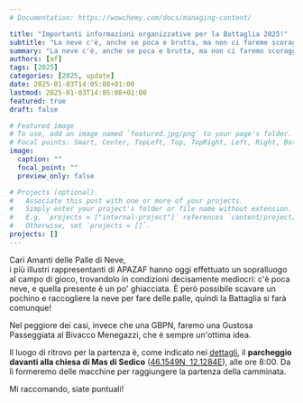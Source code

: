 ```yaml
---
# Documentation: https://wowchemy.com/docs/managing-content/

title: "Importanti informazioni organizzative per la Battaglia 2025!"
subtitle: "La neve c'è, anche se poca e brutta, ma non ci faremo scoraggiare!"
summary: "La neve c'è, anche se poca e brutta, ma non ci faremo scoraggiare!"
authors: [af]
tags: [2025]
categories: [2025, update]
date: 2025-01-03T14:05:08+01:00
lastmod: 2025-01-03T14:05:08+01:00
featured: true
draft: false

# Featured image
# To use, add an image named `featured.jpg/png` to your page's folder.
# Focal points: Smart, Center, TopLeft, Top, TopRight, Left, Right, BottomLeft, Bottom, BottomRight.
image:
  caption: ""
  focal_point: ""
  preview_only: false

# Projects (optional).
#   Associate this post with one or more of your projects.
#   Simply enter your project's folder or file name without extension.
#   E.g. `projects = ["internal-project"]` references `content/project/deep-learning/index.md`.
#   Otherwise, set `projects = []`.
projects: []
---
```


Cari Amanti delle Palle di Neve,  
i più illustri rappresentanti di APAZAF hanno oggi effettuato un sopralluogo al campo di gioco, trovandolo in condizioni decisamente mediocri: c'è poca neve, e quella presente è un po' ghiacciata.
È però possibile scavare un pochino e raccogliere la neve per fare delle palle, quindi la Battaglia si farà comunque!

Nel peggiore dei casi, invece che una GBPN, faremo una Gustosa Passeggiata al Bivacco Menegazzi, che è sempre un'ottima idea.

Il luogo di ritrovo per la partenza è, come indicato nei [dettagli](it/details/), il **parcheggio davanti alla chiesa di Mas di Sedico** ([46.1549N, 12.1284E](https://maps.app.goo.gl/nMUASUtqYFCnvLbbA)), alle ore 8:00.
Da lì formeremo delle macchine per raggiungere la partenza della camminata.

Mi raccomando, siate puntuali!

